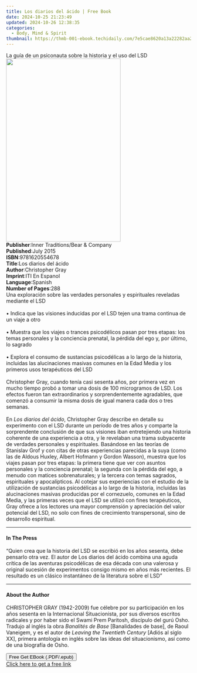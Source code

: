 ```yaml
---
title: Los diarios del ácido | Free Book
date: 2024-10-25 21:23:49
updated: 2024-10-26 12:38:35
categories:
  - Body, Mind & Spirit
thumbnail: https://thmb-001-ebook.techidaily.com/7e5cae8620a13a22282aa21a3655dd3c16904efedae2e8f19e9c2d566135f4a3.jpg
---
```

<main id="book-container">
  <div class="flex flex-col">
    <div class="book-brief flex-1 py-6 px-4 sm:p-6 md:py-10 md:px-8">
      <!-- brief-->
      <div class="book-brief-main">
        La guía de un psiconauta sobre la historia y el uso del LSD
      </div>
    </div>
    <div
      class="book-meta-info flex-1 grid gap-4 col-start-1 col-end-3 row-start-1 sm:mb-6 sm:grid-cols-4 lg:gap-6 lg:col-start-2 lg:row-end-6 lg:row-span-6 lg:mb-0"
    >
      <div
        class="book-meta-info-left place-content-center mt-4 p-4 text-sm leading-6 col-start-2 col-span-2 dark:text-slate-400"
      >
        <img
          class="w-full h-500 object-cover rounded-lg sm:h-255 sm:col-span-2 lg:col-span-full"
          src="https://img-001-ebook.techidaily.com/953c5b818e0f8daaddfc124cd19f8ae6aeb64e05cec3acb4ff0fe4682de43bfa.jpg"
          alt=""
          width="312"
          height="500"
        />
      </div>
      <div
        class="book-meta-info-right mt-2 col-start-1 row-start-2 col-span-3 self-center"
      >
        <!-- meta data  -->
        <div class="flex flex-col px-4 md:px-8">
          <div class="flex-1">
            <strong>Publisher</strong>:<span class="px-2"
              >Inner Traditions/Bear &amp; Company</span
            >
          </div>
          <div class="flex-1">
            <strong>Published</strong>:<span class="px-2">July 2015</span>
          </div>
          <div class="flex-1">
            <strong>ISBN</strong>:<span class="px-2">9781620554678</span>
          </div>
          <div class="flex-1">
            <strong>Title</strong>:<span class="px-2"
              >Los diarios del ácido</span
            >
          </div>
          <div class="flex-1">
            <strong>Author</strong>:<span class="px-2">Christopher Gray</span>
          </div>
          <div class="flex-1">
            <strong>Imprint</strong>:<span class="px-2">ITI En Espanol</span>
          </div>
          <div class="flex-1">
            <strong>Language</strong>:<span class="px-2">Spanish</span>
          </div>
          <div class="flex-1">
            <strong>Number of Pages</strong>:<span class="px-2">288</span>
          </div>
        </div>
      </div>
    </div>
    <div class="book-description flex-1 py-6 px-4 sm:p-6 md:py-10 md:px-8">
      <div class="book-description-main">
        <div accordion-content="" id="description">
          Una exploración sobre las verdades personales y espirituales reveladas
          mediante el LSD <br />
          <br />• Indica que las visiones inducidas por el LSD tejen una trama
          continua de un viaje a otro <br />
          <br />• Muestra que los viajes o trances psicodélicos pasan por tres
          etapas: los temas personales y la conciencia prenatal, la pérdida del
          ego y, por último, lo sagrado <br />
          <br />• Explora el consumo de sustancias psicodélicas a lo largo de la
          historia, incluidas las alucinaciones masivas comunes en la Edad Media
          y los primeros usos terapéuticos del LSD <br />
          <br />Christopher Gray, cuando tenía casi sesenta años, por primera
          vez en mucho tiempo probó a tomar una dosis de 100 microgramos de LSD.
          Los efectos fueron tan extraordinarios y sorprendentemente agradables,
          que comenzó a consumir la misma dosis de igual manera cada dos o tres
          semanas. <br />
          <br />En <i>Los diarios del ácido</i>, Christopher Gray describe en
          detalle su experimento con el LSD durante un período de tres años y
          comparte la sorprendente conclusión de que sus visiones iban
          entretejiendo una historia coherente de una experiencia a otra, y le
          revelaban una trama subyacente de verdades personales y espirituales.
          Basándose en las teorías de Stanislav Grof y con citas de otras
          experiencias parecidas a la suya (como las de Aldous Huxley, Albert
          Hofmann y Gordon Wasson), muestra que los viajes pasan por tres
          etapas: la primera tiene que ver con asuntos personales y la
          conciencia prenatal; la segunda con la pérdida del ego, a menudo con
          matices sobrenaturales; y la tercera con temas sagrados, espirituales
          y apocalípticos. Al cotejar sus experiencias con el estudio de la
          utilización de sustancias psicodélicas a lo largo de la historia,
          incluidas las alucinaciones masivas producidas por el cornezuelo,
          comunes en la Edad Media, y las primeras veces que el LSD se utilizó
          con fines terapéuticos, Gray ofrece a los lectores una mayor
          comprensión y apreciación del valor potencial del LSD, no solo con
          fines de crecimiento transpersonal, sino de desarrollo espiritual.
        </div>
        <div class="accordion-fader"></div>
      </div>
    </div>
    <div class="book-excerpts flex-1 py-6 px-4 sm:p-6 md:py-10 md:px-8">
      <!-- excerpts-->
      <div class="book-excerpts-main">
        <hr />
        <h4 class="placeholder placeholder-heading">
          <span>In The Press</span>
        </h4>
        <p>
          “Quien crea que la historia del LSD se escribió en los años sesenta,
          debe pensarlo otra vez. El autor de Los diarios del ácido combina una
          aguda crítica de las aventuras psicodélicas de esa década con una
          valerosa y original sucesión de experimentos consigo mismo en años más
          recientes. El resultado es un clásico instantáneo de la literatura
          sobre el LSD”
        </p>
      </div>
    </div>
    <div class="book-about-author flex-1 py-6 px-4 sm:p-6 md:py-10 md:px-8">
      <!-- about author-->
      <div class="book-main-author-main">
        <hr />
        <h4 class="placeholder placeholder-heading">
          <span>About the Author</span>
        </h4>
        <p>
          CHRISTOPHER GRAY (1942-2009) fue célebre por su participación en los
          años sesenta en la Internacional Situacionista, por sus diversos
          escritos radicales y por haber sido el Swami Prem Paritosh, discípulo
          del gurú Osho. Tradujo al inglés la obra
          <i>Banalités de Base</i> [Banalidades de base], de Raoul Vaneigem, y
          es el autor de <i>Leaving the Twentieth Century</i> [Adiós al siglo
          XX], primera antología en inglés sobre las ideas del situacionismo,
          así como de una biografía de Osho.
        </p>
      </div>
    </div>
    <div class="book-free-get flex-1 py-6 px-4 sm:p-6 md:py-10 md:px-8">
      <button
        id="btn-free-get"
        class="bg-blue-500 hover:bg-blue-700 text-white font-bold py-2 px-4 rounded"
      >
        Free Get EBook (.PDF/.epub)
      </button>
      <div id="countdown-display" class="px-2 text-lg mt-2"></div>
      <a
        id="free-link"
        class="hidden bg-blue-500 hover:bg-blue-700 text-white font-bold py-2 px-4 rounded"
        href="https://www.ebooks.com/en-us/book/95783109/los-diarios-del-cido/christopher-gray/"
        target="_blank"
        >Click here to get a free link</a
      >
    </div>
    <script>
      let countdownTime = 0;
      let countdownInterval = null;
      document
        .getElementById('btn-free-get')
        .addEventListener('click', startCountdown);
      function startCountdown() {
        countdownTime = new Date().getTime() + 60000 * 3;
        countdownInterval = setInterval(updateCountdown, 1000);
        document.getElementById('btn-free-get').disabled = true;
        document
          .getElementById('btn-free-get')
          .classList.add('bg-gray-500', 'cursor-not-allowed');
      }
      function updateCountdown() {
        let currentTime = new Date().getTime();
        let timeLeft = countdownTime - currentTime;
        let secondsLeft = Math.floor(timeLeft / 1000);
        document.getElementById('countdown-display').innerHTML =
          `Remaining time: ${secondsLeft} seconds.`;
        if (secondsLeft <= 0) {
          clearInterval(countdownInterval);
          document.getElementById('btn-free-get').classList.add('hidden');
          document.getElementById('free-link').classList.remove('hidden');
          document.getElementById('countdown-display').innerHTML = '';
        }
      }
    </script>
  </div>
</main>
